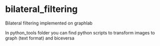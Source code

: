 bilateral_filtering
===================

Bilateral filtering implemented on graphlab

In python_tools folder you can find python scripts to transform images to graph (text format) and biceversa
